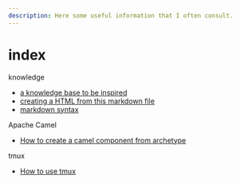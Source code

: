 ```yaml
---
description: Here some useful information that I often consult.
---
```


# index

knowledge

* [a knowledge base to be inspired](https://github.com/nikitavoloboev)
* [creating a HTML from this markdown file](https://www.portent.com/blog/copywriting/content-strategy/atom-markdown.htm)
* [markdown syntax](https://gist.github.com/cleberjamaral/e07ac280068a88b99933081939f27ca8)

Apache Camel

* [How to create a camel component from archetype](https://gist.github.com/cleberjamaral/2914b691085cfaa6a163b7ba39d75af8)

tmux

* [How to use tmux](https://gist.github.com/cleberjamaral/5ac549e099a3f5de947c0064a2a30450)


